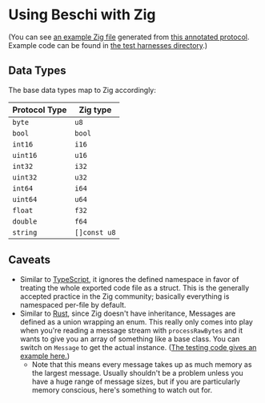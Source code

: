 # Using Beschi with Zig

(You can see [an example Zig file](../generated_examples/zig_example.zig) generated from [this annotated protocol](../../test/_protocols/annotated.toml). Example code can be found in [the test harnesses directory](../../test/_harnesses/zig/).) 


## Data Types

The base data types map to Zig accordingly: 

| Protocol Type | Zig type |
|---------------|---------------|
| `byte`        | `u8`          |
| `bool`        | `bool`        |
| `int16`       | `i16`         |
| `uint16`      | `u16`         |
| `int32`       | `i32`         |
| `uint32`      | `u32`         |
| `int64`       | `i64`         |
| `uint64`      | `u64`         |
| `float`       | `f32`         |
| `double`      | `f64`         |
| `string`      | `[]const u8`  |


## Caveats

* Similar to [TypeScript](./typescript.md#caveats), it ignores the defined namespace in favor of treating the whole exported code file as a struct. This is the generally accepted practice in the Zig community; basically everything is namespaced per-file by default. 
* Similar to [Rust](./rust.md#caveats), since Zig doesn't have inheritance, Messages are defined as a union wrapping an enum. This really only comes into play when you're reading a message stream with `processRawBytes` and it wants to give you an array of something like a base class. You can switch on `Message` to get the actual instance. ([The testing code gives an example here.](../../test/_harnesses/zig/src/multiple.zig))
    * Note that this means every message takes up as much memory as the largest message. Usually shouldn't be a problem unless you have a huge range of message sizes, but if you are particularly memory conscious, here's something to watch out for. 

